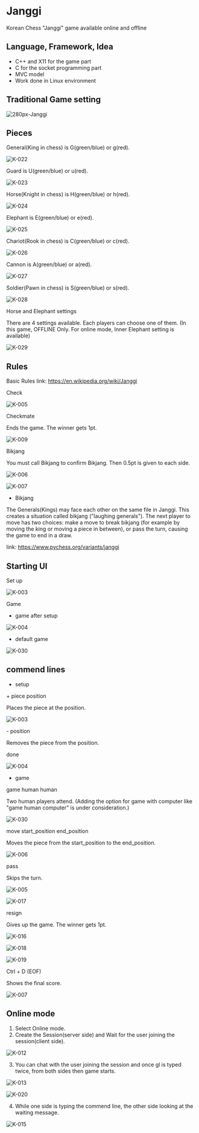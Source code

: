 # Janggi
Korean Chess "Janggi" game available online and offline

## Language, Framework, Idea

* C++ and X11 for the game part
* C for the socket programming part
* MVC model
* Work done in Linux environment

## Traditional Game setting

![280px-Janggi](https://github.com/jy-canucks1/Janggi/assets/84373345/c13f7590-6f0b-4c59-9868-7ba8ccad6614)

## Pieces
General(King in chess) is G(green/blue) or g(red).

![K-022](https://github.com/jy-canucks1/Janggi/assets/84373345/d62c558d-f3e7-407a-adab-6d3572bf472c)


Guard is U(green/blue) or u(red).

![K-023](https://github.com/jy-canucks1/Janggi/assets/84373345/4e3b3411-3e71-44ed-84c2-15184554884d)


Horse(Knight in chess) is H(green/blue) or h(red).

![K-024](https://github.com/jy-canucks1/Janggi/assets/84373345/16f21921-8201-41fc-9141-306701a8411b)


Elephant is E(green/blue) or e(red).

![K-025](https://github.com/jy-canucks1/Janggi/assets/84373345/2c53a76d-ec26-4075-89db-fee4b96dfa5a)


Chariot(Rook in chess) is C(green/blue) or c(red).

![K-026](https://github.com/jy-canucks1/Janggi/assets/84373345/f9da2826-d380-4e23-80f6-8db0758db48f)


Cannon is A(green/blue) or a(red).

![K-027](https://github.com/jy-canucks1/Janggi/assets/84373345/88b7e0a0-bcd6-4506-814f-72ed21f5a9c0)

Soldier(Pawn in chess) is S(green/blue) or s(red).

![K-028](https://github.com/jy-canucks1/Janggi/assets/84373345/72f46381-e008-4030-9fbf-b9c0a27dc605)

Horse and Elephant settings

There are 4 settings available. Each players can choose one of them.
(In this game, OFFLINE Only. For online mode, Inner Elephant setting is available)

![K-029](https://github.com/jy-canucks1/Janggi/assets/84373345/c62b549e-cae1-46e2-8302-3ee12d2af595)


## Rules

Basic Rules link: https://en.wikipedia.org/wiki/Janggi

Check

![K-005](https://github.com/jy-canucks1/Janggi/assets/84373345/1265699a-7e09-43c2-bd38-9fa9e40244fd)

Checkmate

Ends the game. The winner gets 1pt.

![K-009](https://github.com/jy-canucks1/Janggi/assets/84373345/d35a2977-ab96-4022-b6ad-d11769509064)

Bikjang

You must call Bikjang to confirm Bikjang. Then 0.5pt is given to each side.

![K-006](https://github.com/jy-canucks1/Janggi/assets/84373345/23fe374b-2c1a-4ae8-89f1-3a5463203ac0)

![K-007](https://github.com/jy-canucks1/Janggi/assets/84373345/0eaa36b3-7b4c-4021-a4c9-86bfda6f040d)

* Bikjang

The Generals(Kings) may face each other on the same file in Janggi. This creates a situation called bikjang ("laughing generals"). The next player to move has two choices: make a move to break bikjang (for example by moving the king or moving a piece in between), or pass the turn, causing the game to end in a draw.

link: https://www.pychess.org/variants/janggi

## Starting UI

Set up

![K-003](https://github.com/jy-canucks1/Janggi/assets/84373345/f91e78a7-09d0-4f6b-8b58-9ee30be5e93a)

Game

* game after setup

![K-004](https://github.com/jy-canucks1/Janggi/assets/84373345/9e2efd26-acb6-4edd-90d5-9daac0d7a1f3)

* default game

![K-030](https://github.com/jy-canucks1/Janggi/assets/84373345/7b4fc790-d693-4035-adcf-a2a66c25c5cd)

## commend lines

* setup

\+ piece position

Places the piece at the position.

![K-003](https://github.com/jy-canucks1/Janggi/assets/84373345/71cc300f-a19c-4f18-a20e-08a49ee097a1)

\- position

Removes the piece from the position.

done

![K-004](https://github.com/jy-canucks1/Janggi/assets/84373345/b098ee59-bac5-49c4-a9fb-98e3a020ed31)

* game

game human human

Two human players attend. (Adding the option for game with computer like "game human computer" is under consideration.)

![K-030](https://github.com/jy-canucks1/Janggi/assets/84373345/000c4061-7923-47d1-b6cd-0d9a9650ff81)

move start_position end_position

Moves the piece from the start_position to the end_position.

![K-006](https://github.com/jy-canucks1/Janggi/assets/84373345/263ae642-1328-46fc-a04d-c5137d8ac1d3)

pass

Skips the turn.

![K-005](https://github.com/jy-canucks1/Janggi/assets/84373345/cbd984b6-fb9e-41f1-850e-9849a6cc397b)

![K-017](https://github.com/jy-canucks1/Janggi/assets/84373345/f76fe53f-7eac-4762-bf54-490f961d8079)

resign

Gives up the game. The winner gets 1pt.

![K-016](https://github.com/jy-canucks1/Janggi/assets/84373345/fc1ac278-201f-45f9-8e1b-58a3db485bcd)

![K-018](https://github.com/jy-canucks1/Janggi/assets/84373345/144118c7-2320-439d-82e1-58d460856934)

![K-019](https://github.com/jy-canucks1/Janggi/assets/84373345/2664a026-37fe-4295-9f05-2b16479e5c1a)

Ctrl + D (EOF)

Shows the final score.

![K-007](https://github.com/jy-canucks1/Janggi/assets/84373345/77319268-ad44-448b-9a30-eaf12fe64f20)


## Online mode

1. Select Online mode.
2. Create the Session(server side) and Wait for the user joining the session(client side).

![K-012](https://github.com/jy-canucks1/Janggi/assets/84373345/f3a516db-4d76-4ece-9d90-b76d7a41be32)

3. You can chat with the user joining the session and once gl is typed twice, from both sides then game starts.

![K-013](https://github.com/jy-canucks1/Janggi/assets/84373345/d3f2e506-aee9-4d73-8e43-f57075d7f219)

![K-020](https://github.com/jy-canucks1/Janggi/assets/84373345/7c2089d4-b0e6-43b2-ab9b-9c0fbb8e5576)

4. While one side is typing the commend line, the other side looking at the waiting message.

![K-015](https://github.com/jy-canucks1/Janggi/assets/84373345/7bbda528-8b3b-42e0-ae19-398c069c832b)

